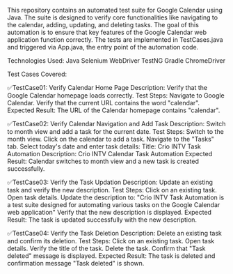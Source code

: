This repository contains an automated test suite for Google Calendar using Java. The suite is designed to verify core functionalities like navigating to the calendar, adding, updating, and deleting tasks.
The goal of this automation is to ensure that key features of the Google Calendar web application function correctly. The tests are implemented in TestCases.java and triggered via App.java, the entry point of the automation code.

Technologies Used:
Java
Selenium WebDriver
TestNG
Gradle
ChromeDriver

Test Cases Covered:

✅TestCase01: Verify Calendar Home Page
Description:
Verify that the Google Calendar homepage loads correctly.
Test Steps:
Navigate to Google Calendar.
Verify that the current URL contains the word "calendar".
Expected Result:
The URL of the Calendar homepage contains "calendar".

✅TestCase02: Verify Calendar Navigation and Add Task
Description:
Switch to month view and add a task for the current date.
Test Steps:
Switch to the month view.
Click on the calendar to add a task.
Navigate to the "Tasks" tab.
Select today's date and enter task details:
Title: Crio INTV Task Automation
Description: Crio INTV Calendar Task Automation
Expected Result:
Calendar switches to month view and a new task is created successfully.

✅TestCase03: Verify the Task Updation
Description:
Update an existing task and verify the new description.
Test Steps:
Click on an existing task.
Open task details.
Update the description to:
"Crio INTV Task Automation is a test suite designed for automating various tasks on the Google Calendar web application"
Verify that the new description is displayed.
Expected Result:
The task is updated successfully with the new description.

✅TestCase04: Verify the Task Deletion
Description:
Delete an existing task and confirm its deletion.
Test Steps:
Click on an existing task.
Open task details.
Verify the title of the task.
Delete the task.
Confirm that "Task deleted" message is displayed.
Expected Result:
The task is deleted and confirmation message "Task deleted" is shown.
